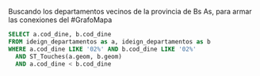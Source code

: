 Buscando los departamentos vecinos de la provincia de Bs As, para armar las conexiones del #GrafoMapa

```sql
SELECT a.cod_dine, b.cod_dine
FROM ideign_departamentos as a, ideign_departamentos as b
WHERE a.cod_dine LIKE '02%' AND b.cod_dine LIKE '02%'
  AND ST_Touches(a.geom, b.geom)
  AND a.cod_dine < b.cod_dine
```
